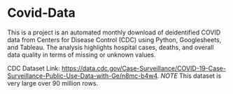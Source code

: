 # Covid-Data
This is a project is an automated monthly download of deidentified COVID data from Centers for Disease Control (CDC) using Python, Googlesheets, and Tableau. The analysis highlights hospital cases, deaths, and overall data quality in terms of missing or unknown values.

CDC Dataset Link: https://data.cdc.gov/Case-Surveillance/COVID-19-Case-Surveillance-Public-Use-Data-with-Ge/n8mc-b4w4. 
*NOTE* This dataset is very large over 90 million rows.
 
